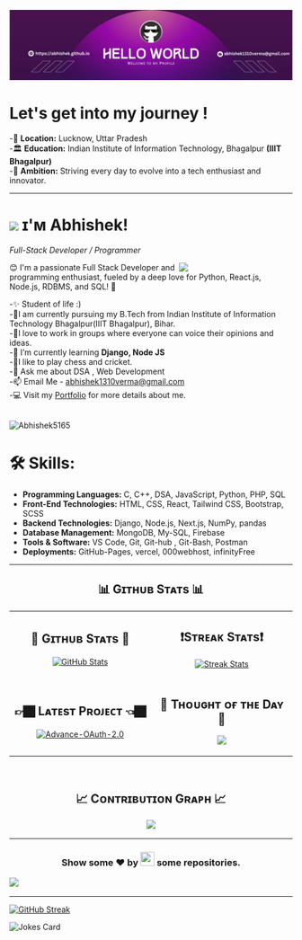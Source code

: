 <!--Banner-->
![Abhishek5165 Banner Image](https://github.com/Abhishek5165/Abhishek5165/blob/main/banner.jpg)

# Let's get into my journey !


-📍 **Location:** Lucknow, Uttar Pradesh <br>
-🏛️ **Education:**  Indian Institute of Information Technology, Bhagalpur **(IIIT Bhagalpur)**<br>
-🚀 **Ambition:** Striving every day to evolve into a tech enthusiast and innovator.

---

<!--Header Name-->
# <img src="https://emojis.slackmojis.com/emojis/images/1531849430/4246/blob-sunglasses.gif?1531849430" width="30"/> ɪ'ᴍ Abhishek! 
*Full-Stack Developer / Programmer*
<br /> 

<!--Night Owl image-->
<div>
  <img align="right" width="40%" src="https://owlbertsio-resized.s3.amazonaws.com/Popper.psd.full.png">
</div>
<p align="left">😊 I'm a passionate Full Stack Developer and programming enthusiast, fueled by a deep love for Python, React.js, Node.js, RDBMS, and SQL! 🚀</p>

-✨ Student of life :)<br/>
-📕I am currently pursuing my B.Tech from Indian Institute of Information Technology Bhagalpur(IIIT Bhagalpur), Bihar.<br/>
-🤝I love to work in groups where everyone can voice their opinions and ideas.<br/>
-🌱 I’m currently learning <strong> Django, Node JS </strong><br>
-🏏I like to play chess and cricket.<br>
-💬 Ask me about DSA , Web Development<br/>
-📫 Email Me - <a href="https://gmail.com">abhishek1310verma@gmail.com</a><br/>
-💻 Visit my [Portfolio](https://secret-lemon-xi.vercel.app/) for more details about me.
<br/>
<br/>
<!--Profile Count Badge-->
<p align="left">
  <img src="https://komarev.com/ghpvc/?username=Abhishek5165&label=Profile%20views&color=770677&style=for-the-badge&logo=star" alt="Abhishek5165" style="padding-right:20px;" />
</p>

# 🛠️ Skills:

- **Programming Languages:** C, C++, DSA, JavaScript, Python, PHP, SQL
- **Front-End Technologies:** HTML, CSS, React, Tailwind CSS, Bootstrap, SCSS
- **Backend Technologies:** Django, Node.js, Next.js, NumPy, pandas
- **Database Management:** MongoDB, My-SQL, Firebase
- **Tools & Software:** VS Code, Git, Git-hub , Git-Bash, Postman
- **Deployments:** GitHub-Pages, vercel, 000webhost, infinityFree
  
---

<!--Github stats Table--> 
<h2 align="center">📊 Gɪᴛʜᴜʙ Sᴛᴀᴛs 📊</h2>

<table width="100%">
  <tr>
    <td width="50%">
      <h2 align="center">🧣 Gɪᴛʜᴜʙ Sᴛᴀᴛs 🧣</h2>
      <p align="center">
        <a href="https://github.com/Abhishek5165">
          <img align="center" src="https://github-readme-stats.vercel.app/api?username=Abhishek5165&count_private=true&show_icons=true&theme=nightowl&bg_color=0,000000,441350&title_color=c56a90&text_color=ffffff&rank_icon=github&hide=prs,issues,contribs&show=reviews,prs_merged,prs_merged_percentage" alt="GitHub Stats" />
        </a>
      </p>
    </td>
    <td width="50%">
      <h2 align="center">❗️Sᴛʀᴇᴀᴋ Sᴛᴀᴛs❗️</h2>
      <p align="center">
        <a href="https://github.com/Abhishek5165">
          <img align="center" src="https://streak-stats.demolab.com?user=Abhishek5165&theme=nightowl&background=0,000000,441350&fire=ffeb95&ring=ffeb95&sideNums=ffffff&sideLabels=ffffff&dates=c56a90&currStreakNum=ffffff" alt="Streak Stats" />
        </a>
      </p>
    </td>
  </tr>
  <tr>
    <td width="50%">
      <h2 align="center">👉🏿 Lᴀᴛᴇsᴛ Pʀᴏᴊᴇᴄᴛ 👈🏿</h2>
      <p align="center">
        <a href="https://github.com/Abhishek5165/Advance-OAuth-2.0">
          <img align="center" width="470" src="https://github-readme-stats.vercel.app/api/pin/?username=Abhishek5165&repo=Advance-OAuth-2.0&theme=nightowl&show_owner=true&bg_color=0,000000,441350&title_color=c56a90&text_color=ffffff" alt="Advance-OAuth-2.0" />
        </a>
      </p>
    </td>
    <td width="50%">
      <h2 align="center">🌟 Tʜᴏᴜɢʜᴛ ᴏғ ᴛʜᴇ Dᴀʏ 🌟</h2>
      <p align="center">
    <img src="https://readme-daily-quotes.vercel.app/api?author=Steve%20Jobs&quote=Have%20the%20courage%20to%20follow%20your%20heart%20and%20intuition.%20They%20somehow%20know%20what%20you%20truly%20want%20to%20become.&theme=dark&bg_color=220a28&author_color=ffeb95&accent_color=c56a90">
</p>
    </td>
  </tr>
</table>
<br />

<!--Contribution Graph-->
<h2 align="center">📈 Cᴏɴᴛʀɪʙᴜᴛɪᴏɴ Gʀᴀᴘʜ 📈</h2>
<div align="center">
    <img src="https://github-readme-activity-graph.vercel.app/graph?username=Abhishek5165&bg_color=220a28&&color=ffffff&line=c56a90&point=ffeb95&area=false&hide_border=false" border-radius="15">
</div>

---

<h3 align="center">Show some ❤ by <img src="https://imgur.com/o7ncZFp.jpg" height=25px width=25px> some repositories.</h3>

![](https://github.githubassets.com/images/modules/site/home/footer-illustration.svg)

---

[![GitHub Streak](https://streak-stats.demolab.com?user=Abhishek5165&theme=vue-dark&border_radius=5.1&card_width=1000)](https://git.io/streak-stats)

<img src="https://readme-jokes.vercel.app/api?hideBorder" width="100%" height="35%" alt="Jokes Card" />
